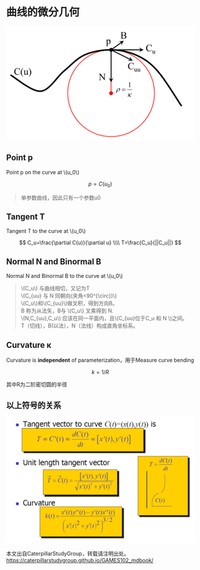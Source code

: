 # 曲线的微分几何    

![](../assets/微分14.png)   

## Point p
Point p on the curve at \\(u_0\\)   

$$
p = C (u_0)     
$$

> 单参数曲线，因此只有一个参数u0

## Tangent T

Tangent T to the curve at \\(u_0\\)    

$$
C_u=\frac{\partial C(u)}{\partial u} \\\\ T=\frac{C_u}{||C_u||}
$$     

## Normal N and Binormal B

Normal N and Binormal B to the curve at \\(u_0\\)    

> \\(C_u\\) 与曲线相切，又记为T     
\\(C_{uu} 与 N 同朝向(夹角<90^{\circ})\\)  
\\(C_u\\)和\\(C_{uu}\\)做叉积，得到方向B。      
B 称为从法矢，B与 \\(C_u\\) 叉乘得到 N.    
\\(N,C_{uu},C_u\\) 应该在同一平面内，且\\(C_{uu}位于C_u 和 N \\)之间。      
T（切线），B(以法），N（法线）构成直角坐标系。    

## Curvature κ

Curvature is **independent** of parameterization，用于Measure curve bending     

$$
k=1/R
$$

其中R为二阶密切圆的半径

## 以上符号的关系    

![](../assets/微分15.png)   

本文出自CaterpillarStudyGroup，转载请注明出处。
https://caterpillarstudygroup.github.io/GAMES102_mdbook/  
